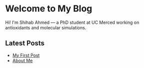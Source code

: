 # Welcome to My Blog

Hi! I'm Shihab Ahmed — a PhD student at UC Merced working on antioxidants and molecular simulations.

## Latest Posts
- [My First Post](posts/2025-10-24-my-first-post.md)
- [About Me](about.md)
